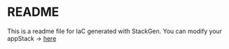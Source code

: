 # README
This is a readme file for IaC generated with StackGen.
You can modify your appStack -> [here](http://main.dev.stackgen.com/appstacks/0c3679b0-551e-4704-90d3-6852886db4b0)
